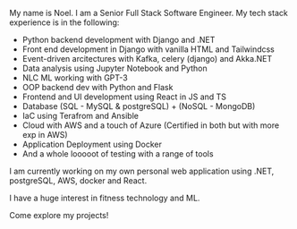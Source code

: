 My name is Noel. I am a Senior Full Stack Software Engineer. 
My tech stack experience is in the following:
* Python backend development with Django and .NET
* Front end development in Django with vanilla HTML and Tailwindcss
* Event-driven arcitectures with Kafka, celery (django) and Akka.NET
* Data analysis using Jupyter Notebook and Python
* NLC ML working with GPT-3
* OOP backend dev with Python and Flask
* Frontend and UI development using React in JS and TS
* Database (SQL - MySQL & postgreSQL) + (NoSQL - MongoDB)
* IaC using Terafrom and Ansible
* Cloud with AWS and a touch of Azure (Certified in both but with more exp in AWS)
* Application Deployment using Docker
* And a whole looooot of testing with a range of tools

I am currently working on my own personal web application using .NET, postgreSQL, AWS, docker and React.

I have a huge interest in fitness technology and ML.

Come explore my projects!
<!---
noelloxton/noelloxton is a ✨ special ✨ repository because its `README.md` (this file) appears on your GitHub profile.
You can click the Preview link to take a look at your changes.
--->
